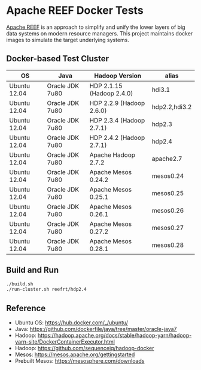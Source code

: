 Apache REEF Docker Tests
====================================

[Apache REEF](http://reef.apache.org/) is an approach
to simplify and unify the lower layers of big data systems on modern resource managers.
This project maintains docker images to simulate the target underlying systems.

Docker-based Test Cluster
-------------------------

| OS           | Java            | Hadoop Version            | alias         |
|--------------|-----------------|---------------------------|---------------|
| Ubuntu 12.04 | Oracle JDK 7u80 | HDP 2.1.15 (Hadoop 2.4.0) | hdi3.1        |
| Ubuntu 12.04 | Oracle JDK 7u80 | HDP 2.2.9  (Hadoop 2.6.0) | hdp2.2,hdi3.2 |
| Ubuntu 12.04 | Oracle JDK 7u80 | HDP 2.3.4  (Hadoop 2.7.1) | hdp2.3        |
| Ubuntu 12.04 | Oracle JDK 7u80 | HDP 2.4.2  (Hadoop 2.7.1) | hdp2.4        |
| Ubuntu 12.04 | Oracle JDK 7u80 | Apache Hadoop 2.7.2       | apache2.7     |
| Ubuntu 12.04 | Oracle JDK 7u80 | Apache Mesos 0.24.2       | mesos0.24     |
| Ubuntu 12.04 | Oracle JDK 7u80 | Apache Mesos 0.25.1       | mesos0.25     |
| Ubuntu 12.04 | Oracle JDK 7u80 | Apache Mesos 0.26.1       | mesos0.26     |
| Ubuntu 12.04 | Oracle JDK 7u80 | Apache Mesos 0.27.2       | mesos0.27     |
| Ubuntu 12.04 | Oracle JDK 7u80 | Apache Mesos 0.28.1       | mesos0.28     |

Build and Run
-------------

```sh
./build.sh
./run-cluster.sh reefrt/hdp2.4
```

Reference
---------
* Ubuntu OS: https://hub.docker.com/_/ubuntu/
* Java: https://github.com/dockerfile/java/tree/master/oracle-java7
* Hadoop: https://hadoop.apache.org/docs/stable/hadoop-yarn/hadoop-yarn-site/DockerContainerExecutor.html
* Hadoop: https://github.com/sequenceiq/hadoop-docker
* Mesos: https://mesos.apache.org/gettingstarted
* Prebuilt Mesos: https://mesosphere.com/downloads
